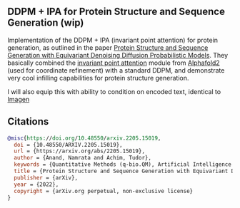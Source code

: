 ## DDPM + IPA for Protein Structure and Sequence Generation (wip)

Implementation of the DDPM + IPA (invariant point attention) for protein generation, as outlined in the paper <a href="https://arxiv.org/abs/2205.15019">Protein Structure and Sequence Generation with Equivariant Denoising Diffusion Probabilistic Models</a>. They basically combined the <a href="https://github.com/lucidrains/invariant-point-attention">invariant point attention</a> module from <a href="https://github.com/deepmind/alphafold">Alphafold2</a> (used for coordinate refinement) with a standard DDPM, and demonstrate very cool infilling capabilities for protein structure generation.

I will also equip this with ability to condition on encoded text, identical to <a href="https://github.com/lucidrains/imagen-pytorch">Imagen</a>

## Citations

```bibtex
@misc{https://doi.org/10.48550/arxiv.2205.15019,
  doi = {10.48550/ARXIV.2205.15019},
  url = {https://arxiv.org/abs/2205.15019},
  author = {Anand, Namrata and Achim, Tudor},
  keywords = {Quantitative Methods (q-bio.QM), Artificial Intelligence (cs.AI), FOS: Biological sciences, FOS: Biological sciences, FOS: Computer and information sciences, FOS: Computer and information sciences},
  title = {Protein Structure and Sequence Generation with Equivariant Denoising Diffusion Probabilistic Models},
  publisher = {arXiv},
  year = {2022}, 
  copyright = {arXiv.org perpetual, non-exclusive license}
}
```
